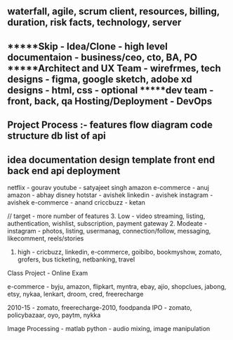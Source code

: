 waterfall, agile, scrum
client, resources, billing, duration, risk facts, technology, server
---------------------------------------
*****Skip - Idea/Clone - high level documentaion - business/ceo, cto, BA, PO
*****Architect and UX Team - wirefrmes, tech designs - figma, google sketch, adobe xd
designs - html, css - optional
*****dev team - front, back, qa
Hosting/Deployment - DevOps
---------------------------------------
Project Process :-
features
flow diagram
code structure
db
list of api
---------------------------------------
idea
documentation
design
template
front end
back end
api
deployment
---------------------------------------
netflix - gourav
youtube - satyajeet singh
amazon e-commerce - anuj
amazon - abhay
disney hotstar - avishek
linkedin - avishek
instagram - avishek
e-commerce - anand
criccbuzz - ketan

// target - more number of features
3. Low - video streaming, listing, authentication, wishlist, subscription, payment gateway
2. Modeate - instagram - photos, listing, usermanag, connection/follow, messaging, likecomment, reels/stories
1. high - cricbuzz, linkedin, e-commerce, goibibo, bookmyshow, zomato, grofers, bus ticketing, netbanking, travel

Class Project - Online Exam

e-commerce - byju, amazon, flipkart, myntra, ebay, ajio, shopclues, jabong, etsy, nykaa, lenkart, droom, cred, freerecharge

2010-15 - zomato, freerecharge-2010, foodpanda
IPO - zomato, policybazaar, oyo, paytm, nykka

Image Processing - matlab
python - audio mixing, image manipulation

